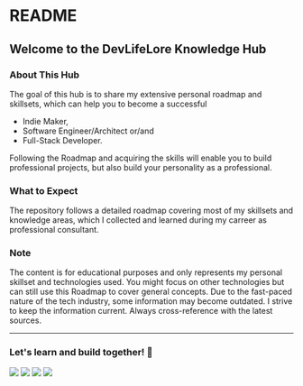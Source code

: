 # README

## Welcome to the DevLifeLore Knowledge Hub

### About This Hub

The goal of this hub is to share my extensive personal roadmap and skillsets, which can help you to become a successful

* Indie Maker,
* Software Engineer/Architect or/and
* Full-Stack Developer.

Following the Roadmap and acquiring the skills will enable you to build professional projects, but also build your personality as a professional.

### What to Expect

The repository follows a detailed roadmap covering most of my skillsets and knowledge areas, which I collected and learned during my carreer as professional consultant.&#x20;

### Note

The content is for educational purposes and only represents my personal skillset and technologies used. You might focus on other technologies but can still use this Roadmap to cover general concepts.  Due to the fast-paced nature of the tech industry, some information may become outdated. I strive to keep the information current. Always cross-reference with the latest sources.

***

### Let's learn and build together! 🚀

[![](https://img.shields.io/badge/-Website-000000?style=flat-square\&logoColor=white)](https://devlifelore.com) [![](https://img.shields.io/badge/-GitHub-000000?style=flat-square\&logo=github)](https://github.com/devlifelore/knowledge-hub) [![](https://img.shields.io/badge/-Social-%231DA1F2?style=flat-square\&logo=x)](https://x.com/devlifelore) [![](https://img.shields.io/badge/-Mail-000000?style=flat-square\&logo=mail.ru\&logoColor=white)](mailto:manuel@devlifelore.com)
